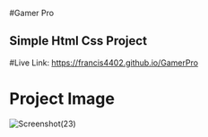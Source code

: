 #Gamer Pro
## Simple Html Css Project

#Live Link:  https://francis4402.github.io/GamerPro

# Project Image

![Screenshot(23)](https://github.com/Francis4402/GamerPro/assets/91011882/4d75a32c-192d-4efa-a2c6-f8c01ad1431a)
